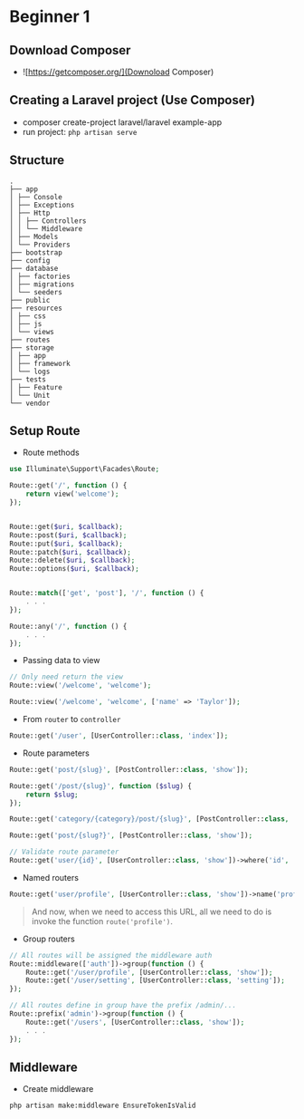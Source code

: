 # Beginner 1

## Download Composer

- ![https://getcomposer.org/](Downoload Composer)

## Creating a Laravel project (Use Composer)

- composer create-project laravel/laravel example-app
- run project: `php artisan serve`

## Structure

```
.
├── app
│ ├── Console
│ ├── Exceptions
│ ├── Http
│ │ ├── Controllers
│ │ └── Middleware
│ ├── Models
│ └── Providers
├── bootstrap
├── config
├── database
│ ├── factories
│ ├── migrations
│ └── seeders
├── public
├── resources
│ ├── css
│ ├── js
│ └── views
├── routes
├── storage
│ ├── app
│ ├── framework
│ └── logs
├── tests
│ ├── Feature
│ └── Unit
└── vendor
```

## Setup Route

- Route methods

```php
use Illuminate\Support\Facades\Route;

Route::get('/', function () {
    return view('welcome');
});


Route::get($uri, $callback);
Route::post($uri, $callback);
Route::put($uri, $callback);
Route::patch($uri, $callback);
Route::delete($uri, $callback);
Route::options($uri, $callback);


Route::match(['get', 'post'], '/', function () {
    . . .
});

Route::any('/', function () {
    . . .
});
```

- Passing data to view

```php
// Only need return the view
Route::view('/welcome', 'welcome');

Route::view('/welcome', 'welcome', ['name' => 'Taylor']);
```

- From `router` to `controller`

```php
Route::get('/user', [UserController::class, 'index']);
```

- Route parameters

```php
Route::get('post/{slug}', [PostController::class, 'show']);

Route::get('/post/{slug}', function ($slug) {
    return $slug;
});

Route::get('category/{category}/post/{slug}', [PostController::class, 'show']);

Route::get('post/{slug?}', [PostController::class, 'show']);

// Validate route parameter
Route::get('user/{id}', [UserController::class, 'show'])->where('id', '[0-9]+');

```

- Named routers

```php
Route::get('user/profile', [UserController::class, 'show'])->name('profile');
```

> And now, when we need to access this URL, all we need to do is invoke the function `route('profile')`.

- Group routers

```php
// All routes will be assigned the middleware auth
Route::middleware(['auth'])->group(function () {
    Route::get('/user/profile', [UserController::class, 'show']);
    Route::get('/user/setting', [UserController::class, 'setting']);
});
```

```php
// All routes define in group have the prefix /admin/...
Route::prefix('admin')->group(function () {
    Route::get('/users', [UserController::class, 'show']);
    . . .
});
```

## Middleware

- Create middleware

```sh
php artisan make:middleware EnsureTokenIsValid
```
